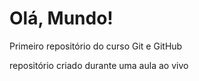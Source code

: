 # Olá, Mundo!
 Primeiro repositório do curso Git e GitHub

repositório criado durante uma aula ao vivo